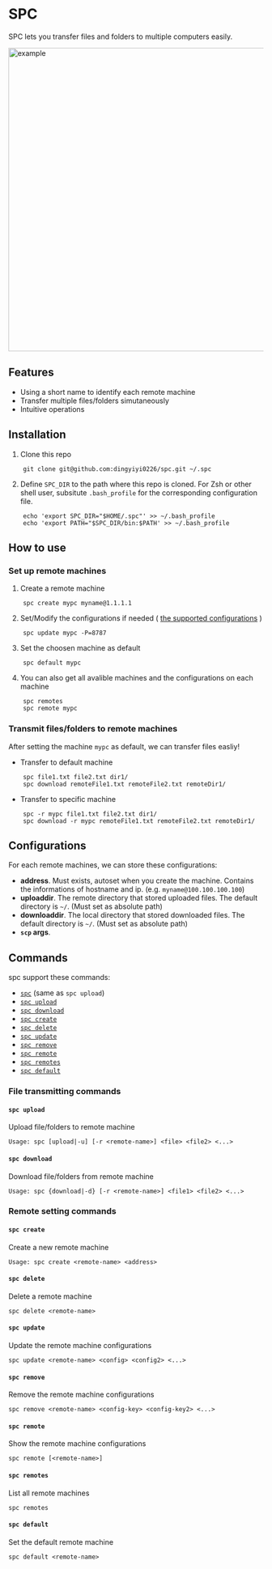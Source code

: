 # SPC
SPC lets you transfer files and folders to multiple computers easily.

<img src="example.gif" alt="example" width="600"/>

## Features
- Using a short name to identify each remote machine
- Transfer multiple files/folders simutaneously
- Intuitive operations 

## Installation
1. Clone this repo
```
    git clone git@github.com:dingyiyi0226/spc.git ~/.spc
```

2. Define `SPC_DIR` to the path where this repo is cloned. For Zsh or other shell user, subsitute `.bash_profile` for the corresponding configuration file.
```
    echo 'export SPC_DIR="$HOME/.spc"' >> ~/.bash_profile
    echo 'export PATH="$SPC_DIR/bin:$PATH' >> ~/.bash_profile
```

## How to use
### Set up remote machines
1. Create a remote machine
```
    spc create mypc myname@1.1.1.1
```

2. Set/Modify the configurations if needed ( [the supported configurations](#configurations) )
```
    spc update mypc -P=8787
```

3. Set the choosen machine as default
```
    spc default mypc
```

4. You can also get all avalible machines and the configurations on each machine
```
    spc remotes
    spc remote mypc
```

### Transmit files/folders to remote machines
After setting the machine `mypc` as default, we can transfer files easliy!

- Transfer to default machine
```
    spc file1.txt file2.txt dir1/
    spc download remoteFile1.txt remoteFile2.txt remoteDir1/
```

- Transfer to specific machine
```
    spc -r mypc file1.txt file2.txt dir1/
    spc download -r mypc remoteFile1.txt remoteFile2.txt remoteDir1/
```

## Configurations
For each remote machines, we can store these configurations:

- **address**. Must exists, autoset when you create the machine. Contains the informations of hostname and ip. (e.g. `myname@100.100.100.100`)
- **uploaddir**. The remote directory that stored uploaded files. The default directory is `~/`.  (Must set as absolute path)
- **downloaddir**. The local directory that stored downloaded files. The default directory is `~/`. (Must set as absolute path)
- **`scp` args**. 

## Commands

spc support these commands:

- [`spc`](#spc-upload) (same as `spc upload`)
- [`spc upload`](#spc-upload)
- [`spc download`](#spc-download)
- [`spc create`](#spc-create)
- [`spc delete`](#spc-delete)
- [`spc update`](#spc-update)
- [`spc remove`](#spc-remove)
- [`spc remote`](#spc-remote)
- [`spc remotes`](#spc-remotes)
- [`spc default`](#spc-default)

### File transmitting commands
#### `spc upload`
Upload file/folders to remote machine

    Usage: spc [upload|-u] [-r <remote-name>] <file> <file2> <...>

#### `spc download`
Download file/folders from remote machine

    Usage: spc {download|-d} [-r <remote-name>] <file1> <file2> <...>

### Remote setting commands

#### `spc create`
Create a new remote machine

    Usage: spc create <remote-name> <address>

#### `spc delete`
Delete a remote machine

    spc delete <remote-name>

#### `spc update`
Update the remote machine configurations

    spc update <remote-name> <config> <config2> <...>

#### `spc remove`
Remove the remote machine configurations

    spc remove <remote-name> <config-key> <config-key2> <...>

#### `spc remote`
Show the remote machine configurations

    spc remote [<remote-name>]

#### `spc remotes`
List all remote machines

    spc remotes

#### `spc default`
Set the default remote machine

    spc default <remote-name>


